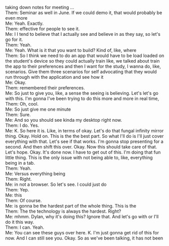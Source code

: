 taking down notes for meeting ...   
Them: Seminar as well in June. If we could demo it, that would probably be even more  
Me: Yeah. Exactly.  
Them: effective for people to see it.  
Me: I I tend to believe that I actually see and believe in as they say, so let's go for it.  
Them: Yeah.  
Me: Yeah. What is it that you want to build? Kind of, like, where  
Them: So I think we need to do an app that would have to be load loaded on the student's device so they could actually train like, we talked about train the app to their preferences and then I want for the study, I wanna do, like, scenarios. Give them three scenarios for self advocating that they would run through with the application and see how it  
Me: Okay.  
Them: remembered their preferences.  
Me: So just to give you, like, a sense the seeing is believing. Let's let's go with this. I'm gonna I've been trying to do this more and more in real time,  
Them: Oh, cool.  
Me: So just give me one minute  
Them: Sure.  
Me: And so you should see kinda my desktop right now.  
Them: I do. Yes.  
Me: K. So here it is. Like, in terms of okay. Let's do that fungal infinity mirror thing. Okay. Hold on. This is the the best part. So what I'll do is I'll just cover everything with that. Let's see if that works. I'm gonna stop presenting for a second. And then shift this over. Okay. Now this should take care of that. Let's hope. Okay. It's done now. I have to get out of this. I'm doing that fun little thing. This is the only issue with not being able to, like, everything being in a tab.  
Them: Yeah.  
Me: Versus everything being  
Them: Right.  
Me: in not a browser. So let's see. I could just do  
Them: Yep.  
Me: this  
Them: Of course.  
Me: is gonna be the hardest part of the whole thing. This is the  
Them: The the technology is always the hardest. Right?  
Me: mhmm. Dylan, why it's doing this? Ignore that. And let's go with or I'll do it this way.  
Them: I can. Yeah.  
Me: You can see these guys over here. K. I'm just gonna get rid of this for now. And I can still see you. Okay. So as we've been talking, it has not been 